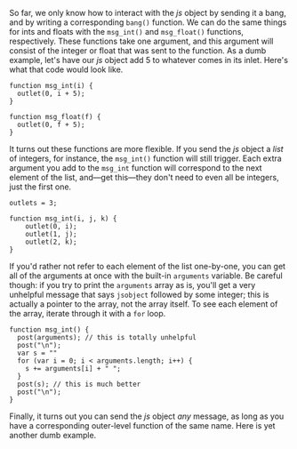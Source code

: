 So far, we only know how to interact with the *js* object by sending it a bang,
and by writing a corresponding `bang()` function.  We can do the same things
for ints and floats with the `msg_int()` and `msg_float()` functions,
respectively.  These functions take one argument, and this argument will
consist of the integer or float that was sent to the function.  As a dumb
example, let's have our *js* object add 5 to whatever comes in its inlet.
Here's what that code would look like.

	function msg_int(i) {
	  outlet(0, i + 5);
	}

	function msg_float(f) {
	  outlet(0, f + 5);
	}


It turns out these functions are more flexible.  If you send the *js* object a
_list_ of integers, for instance, the `msg_int()` function will still trigger.
Each extra argument you add to the `msg_int` function will correspond to the
next element of the list, and—get this—they don't need to even all be integers,
just the first one.

	outlets = 3;

	function msg_int(i, j, k) {
		outlet(0, i);
		outlet(1, j);
		outlet(2, k);
	}

If you'd rather not refer to each element of the list one-by-one, you can get
all of the arguments at once with the built-in `arguments` variable.  Be
careful though: if you try to print the `arguments` array as is, you'll get a
very unhelpful message that says `jsobject` followed by some integer; this is
actually a pointer to the array, not the array itself.  To see each element of
the array, iterate through it with a `for` loop.

	function msg_int() {
	  post(arguments); // this is totally unhelpful
	  post("\n");
	  var s = ""
	  for (var i = 0; i < arguments.length; i++) {
	    s += arguments[i] + " ";
	  }
	  post(s); // this is much better
	  post("\n");
	}

Finally, it turns out you can send the *js* object _any_ message, as long as you have a corresponding outer-level function of the same name.  Here is yet another dumb example.

